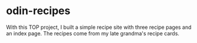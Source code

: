 # odin-recipes
With this TOP project, I built a simple recipe site with three recipe pages and an index page. The recipes come from my late grandma's recipe cards.